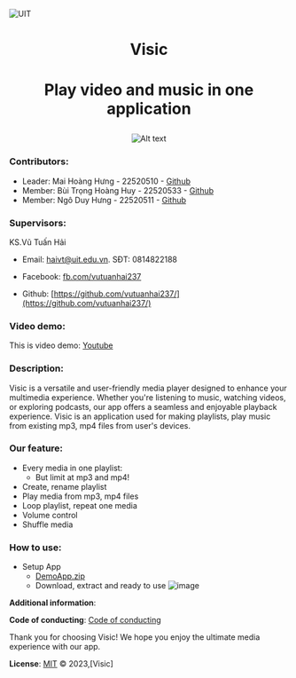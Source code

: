![UIT](https://img.shields.io/badge/from-UIT%20VNUHCM-blue?style=for-the-badge&link=https%3A%2F%2Fwww.uit.edu.vn%2F)

# <p align="center"> Visic </p>

# <p align="center">Play video and music in one application</p>

<p align="center">
  <img src="https://www.uit.edu.vn/sites/vi/files/banner_uit.png" alt="Alt text">
</p>

### Contributors:

- Leader: Mai Hoàng Hưng - 22520510 - [Github](https://github.com/HungMaiHoang)
- Member: Bùi Trọng Hoàng Huy - 22520533 - [Github](https://github.com/BuiTrongHoangHuy)
- Member: Ngô Duy Hưng - 22520511 - [Github](https://github.com/NgoDuyHung2305)

### Supervisors:

KS.Vũ Tuấn Hải
- Email: haivt@uit.edu.vn. SĐT: 0814822188

- Facebook: [fb.com/vutuanhai237](fb.com/vutuanhai237)

- Github: [https://github.com/vutuanhai237/](https://github.com/vutuanhai237/)

### Video demo:
  
This is video demo: [Youtube](https://youtu.be/CMG_nB1tKE8)
  
### Description:
  
Visic is a versatile and user-friendly media player designed to enhance your multimedia experience. Whether you're listening to music, watching videos, or exploring podcasts, our app offers a seamless and enjoyable playback experience.
Visic is an application used for making playlists, play music from existing mp3, mp4 files from user's devices.
  
### Our feature:
- Every media in one playlist:
  - But limit at mp3 and mp4!
- Create, rename playlist
- Play media from mp3, mp4 files
- Loop playlist, repeat one media
- Volume control
- Shuffle media

### How to use: 

- Setup App
    - [DemoApp.zip](https://github.com/HungMaiHoang/IT008/blob/main/Project_MusicApp/Demo/DemoApp.zip)
    - Download, extract and ready to use
    ![image](https://github.com/HungMaiHoang/IT008/assets/146855679/43544815-4114-4225-aa76-99df3a9d2f5a)



**Additional information**: 

**Code of conducting**: [Code of conducting](https://github.com/HungMaiHoang/IT008/blob/main/Code%20of%20conducting)

Thank you for choosing Visic! We hope you enjoy the ultimate media experience with our app.

**License**:
[MIT](https://github.com/HungMaiHoang/IT008/blob/main/LICENSE) © 2023,[Visic]
